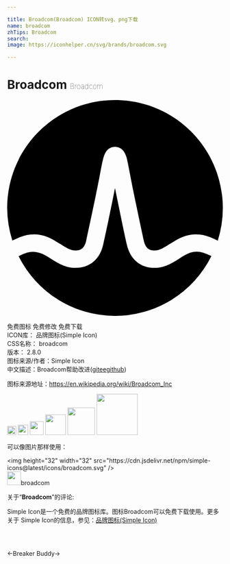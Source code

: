 ```yaml
---

title: Broadcom(Broadcom) ICON转svg、png下载
name: broadcom
zhTips: Broadcom
search: 
image: https://iconhelper.cn/svg/brands/broadcom.svg

---
```


# Broadcom  <small style="font-size: 60%;font-weight: 100">Broadcom</small>

<div id="svg" class="svg-wrap">
<svg role="img" xmlns="http://www.w3.org/2000/svg" viewBox="0 0 24 24"><title>Broadcom icon</title><path d="M12 0C5.37 0 0 5.37 0 12A12 12 0 0 0 .574 15.62C.848 15.5 1.14 15.36 1.43 15.24C2.8 14.7 4.06 14.88 5.31 15.64C5.31 15.64 5.77 15.92 5.91 16C6.5 16.38 7.05 16.73 7.58 16.73C8.09 16.73 8.59 16.59 8.8 15.61C9.13 14.08 9.94 10.31 10.29 8.45C10.5 7.35 10.61 6.76 10.73 6.36C10.93 5.65 11.31 5.27 11.84 5.21C11.84 5.21 11.93 5.2 12 5.2C12.07 5.2 12.15 5.21 12.15 5.21C12.69 5.27 13.07 5.65 13.28 6.36C13.39 6.76 13.5 7.35 13.71 8.45C14.06 10.31 14.87 14.08 15.2 15.61C15.41 16.59 15.91 16.73 16.42 16.73C16.95 16.73 17.5 16.38 18.09 16C18.23 15.92 18.69 15.64 18.69 15.64C19.95 14.88 21.2 14.7 22.57 15.24C22.87 15.36 23.16 15.5 23.44 15.63A12 12 0 0 0 24 12C24 5.37 18.63 0 12 0M12 9.79C11.6 11.8 11 14.71 10.7 16C10.34 17.7 9.2 18.66 7.58 18.66C6.5 18.66 5.64 18.12 4.88 17.65C4.5 17.4 4.08 17.13 3.63 17A2.32 2.32 0 0 0 2.21 16.97A6.11 6.11 0 0 0 1.27 17.36A12 12 0 0 0 12 24A12 12 0 0 0 22.73 17.35A6.08 6.08 0 0 0 21.79 16.96A2.32 2.32 0 0 0 20.38 16.97C19.92 17.13 19.5 17.4 19.12 17.65C18.36 18.12 17.5 18.66 16.42 18.66C14.8 18.66 13.67 17.7 13.3 16C13 14.71 12 9.79 12 9.79Z"/></svg>
</div>
<detail full-name='broadcom'></detail>

<div class="detail-page">
<p>
<span><span class="badge-success badge">免费图标</span> <span class="badge-success badge">免费修改</span>  <span class="badge-success badge">免费下载</span> </span>
<br/>
<span>
ICON库：
<span class="badge-secondary badge">品牌图标(Simple Icon)</span> 
</span>
<br/>
<span>
CSS名称：
<span class="badge-secondary badge">broadcom</span> 
</span>

<br/>
<span>
版本：
<span class="badge-secondary badge">2.8.0</span> 
</span>
<br/>
<span>图标来源/作者：<span class="badge-light badge">Simple Icon</span></span> 
<br/>
<span class="zh-detail">中文描述：<span class="badge-primary badge">Broadcom</span><span class="help-link"><span>帮助改进</span>(<a href="https://gitee.com/liuwave/icon-helper/edit/master/json/brands/broadcom.json" target="_blank" rel="noopener noreferrer">gitee</a><a href="https://github.com/liuwave/icon-helper/edit/master/json/brands/broadcom.json" target="_blank" rel="noopener noreferrer">github</a></span>)</span><br/>
</p>
</div><div class="description description alert alert-light"><p>图标来源地址：<a href="https://en.wikipedia.org/wiki/Broadcom_Inc" target="_blank" rel="noopener noreferrer">https://en.wikipedia.org/wiki/Broadcom_Inc</a></p></div>
<div class="alert alert-dark">
<img height="21" width="21" src="https://cdn.jsdelivr.net/npm/simple-icons@latest/icons/broadcom.svg" />
<img height="24" width="24" src="https://cdn.jsdelivr.net/npm/simple-icons@latest/icons/broadcom.svg" />
<img height="32" width="32" src="https://cdn.jsdelivr.net/npm/simple-icons@latest/icons/broadcom.svg" />
<img height="48" width="48" src="https://cdn.jsdelivr.net/npm/simple-icons@latest/icons/broadcom.svg" />
<img height="64" width="64" src="https://cdn.jsdelivr.net/npm/simple-icons@latest/icons/broadcom.svg" />
<img height="96" width="96" src="https://cdn.jsdelivr.net/npm/simple-icons@latest/icons/broadcom.svg" />

</div>
<div>
  <p>可以像图片那样使用：    
  </p>
  <div class="alert alert-primary" style="font-size: 14px">
    &lt;img height="32" width="32" src="https://cdn.jsdelivr.net/npm/simple-icons@latest/icons/broadcom.svg" /&gt;
    <copy-btn content='<img height="32" width="32" src="https://cdn.jsdelivr.net/npm/simple-icons@latest/icons/broadcom.svg" />'></copy-btn>
  </div>
  <div class="alert alert-secondary">
    <img height="32" width="32" src="https://cdn.jsdelivr.net/npm/simple-icons@latest/icons/broadcom.svg" />broadcom
    <copy-btn content="broadcom" btn-title="复制图标名称"></copy-btn>
  </div>
</div>
<div class="icon-detail__container">
<p>关于“<b>Broadcom</b>”的评论:</p>
</div>
<Vssue title="关于“Broadcom”的评论" />
<div><p>Simple Icon是一个免费的品牌图标库。图标Broadcom可以免费下载使用。更多关于  Simple Icon的信息，参见：<a target="_blank" href="https://iconhelper.cn/brands.html">品牌图标(Simple Icon)</a>
</p></div>


<div style="padding:2rem 0 " class="page-nav"><p class="inner"><span class="prev">←<router-link to="/icon/breaker.html">Breaker</router-link></span> <span class="next"><router-link to="/icon/buddy.html">Buddy</router-link>→</span></p></div>

